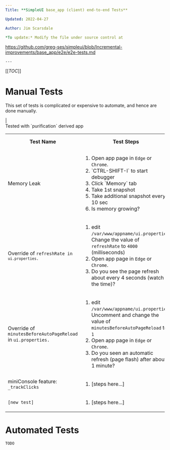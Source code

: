 ```yaml
---
Title: **SimpleUI base_app (client) end-to-end Tests**

Updated: 2022-04-27

Author: Jim Scarsdale

*To update:* Modify the file under source control at 
```
https://github.com/greg-ses/simpleui/blob/Incremental-improvements/base_app/e2e/e2e-tests.md
```
---
```


[[_TOC_]]

# Manual Tests
This set of tests is complicated or expensive to automate, and hence are done manually.
<table>
<tbody>
    <tr>
        <th>Test Name</th>
        <th>Test Steps</th>
        <th>Last Validation</th>
        <th>Tested by</th>
        <th>Result / Notes</th>                                  |
    </tr>
    <tr>
        <td>Memory Leak</td>
        <td>
            <ol>
                <li>Open app page in <code>Edge</code> or <code>Chrome</code>.
                <li>`CTRL-SHIFT-I` to start debugger
                <li>Click `Memory` tab
                <li>Take 1st snapshot<li>Take additional snapshot every 10 sec
                <li>Is memory growing?</ol></td>
            </ol>
        <td>2022-04-27</td>
        <td>Jim Scarsdale</td>
        <td>FAIL</td><br/>Tested with `purification` derived app</td>
    </tr>
    <tr>
        <td> Override of <code>refreshRate in <code>ui.properties.</code></code></td>
        <td>
            <ol>
                <li>edit <code>/var/www/appname/ui.properties</code>
                <br/>Change the value of <code>refreshRate</code> to <code>4000</code> (milliseconds)
                <li>Open app page in <code>Edge</code> or <code>Chrome</code>.
                <li>Do you see the page refresh about every 4 seconds (watch the time)?
            </ol>
        </td>
        <td>2022-04-27</td>
        <td>Jim Scarsdale</td>
        <td>SUCCESS<br/></td>
    </tr>                                                                                                     
    <tr>
        <td> Override of <code>minutesBeforeAutoPageReload</code> in <code>ui.properties.</code></td>
        <td>
            <ol>
                <li>edit <code>/var/www/appname/ui.properties</code>
                <br/>Uncomment and change the value of <code>minutesBeforeAutoPageReload</code> to <code>1</code>
                <li>Open app page in <code>Edge</code> or <code>Chrome</code>.
                <li>Do you seen an automatic refresh (page flash) after about 1 minute?
            </ol>
        </td>
        <td>2022-04-27</td>
        <td>Jim Scarsdale</td>
        <td>SUCCESS<br/>Note that <code>minutesBeforeAutoPageReload</code> was renamed from <code>autoRefreshTimeout</code>.
            Occurrences of the old name in <code>ui.properties</code>files will need to be updated.</td>
    </tr>                                                                                                     
    <tr>
        <td>miniConsole feature: <code>_trackClicks</code></td>
        <td>
            <ol>
                <li>[steps here...]
            </ol>
        </td>
        <td>yyyy-mm-yy</td>
        <td>[name]</td>
        <td>[FAIL | SUCCESS]<br/>[comment...]</td>
    </tr>                                                                                                     
    <tr>
        <td><code>[new test]</code></td>
        <td>
            <ol>
                <li>[steps here...]
            </ol>
        </td>
        <td>yyyy-mm-yy</td>
        <td>[name]</td>
        <td>[FAIL | SUCCESS]<br/>[comment...]</td>
    </tr>                                                                                                     
</tbody>
</table>

# Automated Tests
`TODO`
